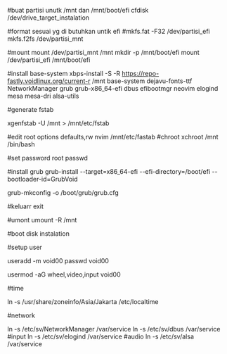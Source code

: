#buat partisi unutk /mnt dan /mnt/boot/efi
cfdisk /dev/drive_target_instalation

#format sesuai yg di butuhkan untik efi
#mkfs.fat -F32 /dev/partisi_efi
mkfs.f2fs /dev/partisi_mnt

#mount 
mount /dev/partisi_mnt /mnt
mkdir -p /mnt/boot/efi
mount /dev/partisi_efi /mnt/boot/efi

#install base-system 
xbps-install -S -R https://repo-fastly.voidlinux.org/current-r /mnt base-system dejavu-fonts-ttf NetworkManager grub grub-x86_64-efi dbus efibootmgr neovim elogind mesa mesa-dri alsa-utils

#generate fstab

xgenfstab -U /mnt > /mnt/etc/fstab

#edit root options defaults,rw
nvim /mnt/etc/fastab
#chroot
xchroot /mnt /bin/bash

#set password root
passwd

#install grub
grub-install --target=x86_64-efi --efi-directory=/boot/efi --bootloader-id=GrubVoid

grub-mkconfig -o /boot/grub/grub.cfg

#keluarr
exit

#umont 
umount -R /mnt


#boot disk instalation

#setup user

useradd -m void00
passwd void00

usermod -aG wheel,video,input void00

#time

ln -s /usr/share/zoneinfo/Asia/Jakarta /etc/localtime

#network

ln -s /etc/sv/NetworkManager /var/service
ln -s /etc/sv/dbus /var/service
#input
ln -s /etc/sv/elogind /var/service
#audio
ln -s /etc/sv/alsa /var/service
